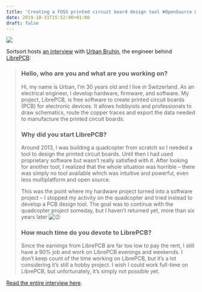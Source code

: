 ```yaml
---
title: 'Creating a FOSS printed circuit board design tool #OpenSource @LibrePCB'
date: 2019-10-31T15:52:00+01:00
draft: false
---
```


![](https://cdn-blog.adafruit.com/uploads/2019/10/Untitled-109.png)

Sortsort hosts [an interview](https://www.sourcesort.com/interview/urban-bruhin-librepcb) with [Urban Bruhin](https://github.com/ubruhin), the engineer behind [LibrePCB](https://librepcb.org/):

> ### Hello, who are you and what are you working on?
> 
> Hi, my name is Urban, I’m 30 years old and I live in Switzerland. As an electrical engineer, I develop hardware, firmware, and software. My project, LibrePCB, is free software to create printed circuit boards (PCB) for electronic devices. It allows hobbyists and professionals to draw schematics, route the copper traces and export the data needed to manufacture the printed circuit boards.
> 
> ### Why did you start LibrePCB?
> 
> Around 2013, I was building a quadcopter from scratch so I needed a tool to design the printed circuit boards. Until then I had used proprietary software but wasn’t really satisfied with it. After looking for another tool, I realized that the whole situation was horrible – there was simply no tool available which was intuitive and powerful, even less multiplatform and open source.
> 
> This was the point where my hardware project turned into a software project – I stopped my activity on the quadcopter and tried instead to develop a PCB design tool. The goal was to continue with the quadcopter project someday, but I haven’t returned yet, more than six years later ![😉](https://s.w.org/images/core/emoji/12.0.0-1/72x72/1f609.png)
> 
> ### How much time do you devote to LibrePCB?
> 
> Since the earnings from LibrePCB are far too low to pay the rent, I still have a 90% job and work on LibrePCB evenings and weekends. I don’t keep count of the time working on LibrePCB, but it’s a lot considering it’s still a hobby project. I wish I could work full-time on LibrePCB, but unfortunately, it’s simply not possible yet.

[Read the entire interview here](https://www.sourcesort.com/interview/urban-bruhin-librepcb).